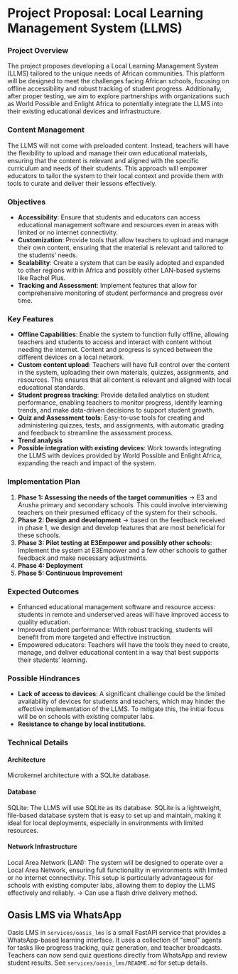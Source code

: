 **Project Proposal: Local Learning Management System (LLMS)**
======================================================

### Project Overview
The project proposes developing a Local Learning Management System (LLMS) tailored to the unique needs of African communities. This platform 
will be designed to meet the challenges facing African schools, focusing on offline accessibility and robust tracking of student progress. 
Additionally, after proper testing, we aim to explore partnerships with organizations such as World Possible and Enlight Africa to potentially 
integrate the LLMS into their existing educational devices and infrastructure.

### Content Management
The LLMS will not come with preloaded content. Instead, teachers will have the flexibility to upload and manage their own educational 
materials, ensuring that the content is relevant and aligned with the specific curriculum and needs of their students. This approach will 
empower educators to tailor the system to their local context and provide them with tools to curate and deliver their lessons effectively.

### Objectives
* **Accessibility**: Ensure that students and educators can access educational management software and resources even in areas with limited or 
no internet connectivity.
* **Customization**: Provide tools that allow teachers to upload and manage their own content, ensuring that the material is relevant and 
tailored to the students’ needs.
* **Scalability**: Create a system that can be easily adopted and expanded to other regions within Africa and possibly other LAN-based systems 
like Rachel Plus.
* **Tracking and Assessment**: Implement features that allow for comprehensive monitoring of student performance and progress over time.

### Key Features
* **Offline Capabilities**: Enable the system to function fully offline, allowing teachers and students to access and interact with content 
without needing the internet. Content and progress is synced between the different devices on a local network.
* **Custom content upload**: Teachers will have full control over the content in the system, uploading their own materials, quizzes, 
assignments, and resources. This ensures that all content is relevant and aligned with local educational standards.
* **Student progress tracking**: Provide detailed analytics on student performance, enabling teachers to monitor progress, identify learning 
trends, and make data-driven decisions to support student growth.
* **Quiz and Assessment tools**: Easy-to-use tools for creating and administering quizzes, tests, and assignments, with automatic grading and 
feedback to streamline the assessment process.
* **Trend analysis**
* **Possible integration with existing devices**: Work towards integrating the LLMS with devices provided by World Possible and Enlight 
Africa, expanding the reach and impact of the system.

### Implementation Plan
1. **Phase 1: Assessing the needs of the target communities** -> E3 and Arusha primary and secondary schools. This could involve interviewing 
teachers on their presumed efficacy of the system for their schools.
2. **Phase 2: Design and development** -> based on the feedback received in phase 1, we design and develop features that are most beneficial 
for these schools.
3. **Phase 3: Pilot testing at E3Empower and possibly other schools**: Implement the system at E3Empower and a few other schools to gather 
feedback and make necessary adjustments.
4. **Phase 4: Deployment**
5. **Phase 5: Continuous Improvement**

### Expected Outcomes
* Enhanced educational management software and resource access: students in remote and underserved areas will have improved access to quality 
education.
* Improved student performance: With robust tracking, students will benefit from more targeted and effective instruction.
* Empowered educators: Teachers will have the tools they need to create, manage, and deliver educational content in a way that best supports 
their students’ learning.

### Possible Hindrances
* **Lack of access to devices**: A significant challenge could be the limited availability of devices for students and teachers, which may 
hinder the effective implementation of the LLMS. To mitigate this, the initial focus will be on schools with existing computer labs.
* **Resistance to change by local institutions**.

### Technical Details
#### Architecture
Microkernel architecture with a SQLite database.

#### Database
SQLite: The LLMS will use SQLite as its database. SQLite is a lightweight, file-based database system that is easy to set up and maintain, 
making it ideal for local deployments, especially in environments with limited resources.

#### Network Infrastructure
Local Area Network (LAN): The system will be designed to operate over a Local Area Network, ensuring full functionality in environments with 
limited or no internet connectivity. This setup is particularly advantageous for schools with existing computer labs, allowing them to deploy 
the LLMS effectively and reliably. -> Can use a flash drive delivery method.


## Oasis LMS via WhatsApp
Oasis LMS in `services/oasis_lms` is a small FastAPI service that provides a WhatsApp-based learning interface. It uses a collection of "smol" agents for tasks like progress tracking, quiz generation, and teacher broadcasts. Teachers can now send quiz questions directly from WhatsApp and review student results. See `services/oasis_lms/README.md` for setup details.
